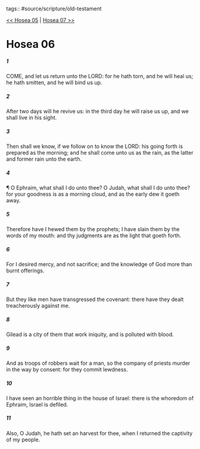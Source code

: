 tags:: #source/scripture/old-testament

[<< Hosea 05](/old-testament/28_Hosea/Hosea_05.md) | [Hosea 07 >>](/old-testament/28_Hosea/Hosea_07.md)

# Hosea 06

##### 1

COME, and let us return unto the LORD: for he hath torn, and he will heal us; he hath smitten, and he will bind us up.

##### 2

After two days will he revive us: in the third day he will raise us up, and we shall live in his sight.

##### 3

Then shall we know, if we follow on to know the LORD: his going forth is prepared as the morning; and he shall come unto us as the rain, as the latter and former rain unto the earth.

##### 4

¶ O Ephraim, what shall I do unto thee? O Judah, what shall I do unto thee? for your goodness is as a morning cloud, and as the early dew it goeth away.

##### 5

Therefore have I hewed them by the prophets; I have slain them by the words of my mouth: and thy judgments are as the light that goeth forth.

##### 6

For I desired mercy, and not sacrifice; and the knowledge of God more than burnt offerings.

##### 7

But they like men have transgressed the covenant: there have they dealt treacherously against me.

##### 8

Gilead is a city of them that work iniquity, and is polluted with blood.

##### 9

And as troops of robbers wait for a man, so the company of priests murder in the way by consent: for they commit lewdness.

##### 10

I have seen an horrible thing in the house of Israel: there is the whoredom of Ephraim, Israel is defiled.

##### 11

Also, O Judah, he hath set an harvest for thee, when I returned the captivity of my people.
